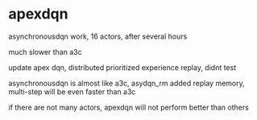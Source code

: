 # apexdqn
asynchronousdqn work, 16 actors, after several hours

much slower than a3c

update apex dqn, distributed prioritized experience replay, didnt test

asynchronousdqn is almost like a3c, asydqn_rm added replay memory, multi-step will be even faster than a3c

if there are not many actors, apexdqn will not perform better than others
